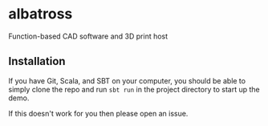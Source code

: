 albatross
=========

Function-based CAD software and 3D print host

Installation
------------

If you have Git, Scala, and SBT on your computer, you should be able to simply
clone the repo and run `sbt run` in the project directory to start up the demo.

If this doesn't work for you then please open an issue.
